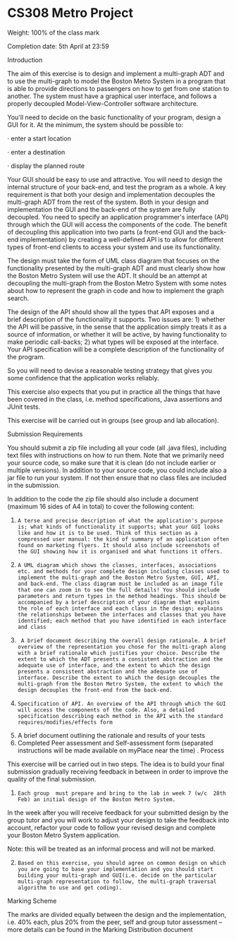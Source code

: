 # CS308 Metro Project

Weight: 100% of the class mark

Completion date: 5th April at 23:59

Introduction

The aim of this exercise is to design and implement a multi-graph ADT and to use the multi-graph to model the Boston Metro System in a program that is able to provide directions to passengers on how to get from one station to another. The system must have a graphical user interface, and follows a properly decoupled Model-View-Controller software architecture.

You'll need to decide on the basic functionality of your program, design a GUI for it. At the minimum, the system should be possible to:

·      enter a start location

·      enter a destination

·      display the planned route

Your GUI should be easy to use and attractive. You will need to design the internal structure of your back-end, and test the program as a whole. A key requirement is that both your design and implementation decouples the multi-graph ADT from the rest of the system.  Both in your design and implementation the GUI and the back-end of the system are fully decoupled.  You need to specify an application programmer's interface (API) through which the GUI will access the components of the code. The benefit of decoupling this application into two parts (a front-end GUI and the back-end implementation) by creating a well-defined API is to allow for different types of front-end clients to access your system and use its functionality. 

The design must take the form of UML class diagram that focuses on the functionality presented by the multi-graph ADT and must clearly show how the Boston Metro System will use the ADT. It should be an attempt at decoupling the multi-graph from the Boston Metro System with some notes about how to represent the graph in code and how to implement the graph search.

The design of the API should show all the types that API exposes and a brief description of the functionality it supports. Two issues are: 1) whether the API will be passive, in the sense that the application simply treats it as a source of information, or whether it will be active, by having functionality to make periodic call-backs; 2) what types will be exposed at the interface. Your API specification will be a complete description of the functionality of the program.

So you will need to devise a reasonable testing strategy that gives you some confidence that the application works reliably. 

This exercise also expects that you put in practice all the things that have been covered in the class, i.e. method specifications, Java assertions and JUnit tests.

This exercise will be carried out in groups (see group and lab allocation).

Submission Requirements

You should submit a zip file including all your code (all .java files), including text files with instructions on how to run them. Note that we primarily need your source code, so make sure that it is clean (do not include earlier or multiple versions). In addition to your source code, you could include also a jar file to run your system. If not then ensure that no class files are included in the submission.

In addition to the code the zip file should also include a document (maximum 16 sides of A4 in total) to cover the following content:

1.     A terse and precise description of what the application's purpose is; what kinds of functionality it supports; what your GUI looks like and how it is to be used. Think of this section as a compressed user manual: the kind of summary of an application often found on marketing flyers. It should also include screenshots of the GUI showing how it is organised and what functions it offers. 

2.     A UML diagram which shows the classes, interfaces, associations etc. and methods for your complete design including classes used to implement the multi-graph and the Boston Metro System, GUI, API, and back-end. The class diagram must be included as an image file that one can zoom in to see the full details! You should include parameters and return types in the method headings. This should be accompanied by a brief description of your diagram that explains the role of each interface and each class in the design; explains the relationships between the interfaces and classes that you have identified; each method that you have identified in each interface and class

3.      A brief document describing the overall design rationale. A brief overview of the representation you chose for the multi-graph along with a brief rationale which justifies your choice. Describe the extent to which the ADT presents a consistent abstraction and the adequate use of interface, and the extent to which the design presents a consistent abstraction and the adequate use of interface. Describe the extent to which the design decouples the multi-graph from the Boston Metro System, the extent to which the design decouples the front-end from the back-end.

4.     Specification of API. An overview of the API through which the GUI will access the components of the code. Also, a detailed specification describing each method in the API with the standard requires/modifies/effects form

5. A brief document outlining the rationale and results of your tests
6. Completed Peer assessment and Self-assessment form (separated instructions will be made available on myPlace near the time)  .
Process

This exercise will be carried out in two steps. The idea is to build your final submission gradually receiving feedback in between in order to improve the quality of the final submission.

1.     Each group  must prepare and bring to the lab in week 7 (w/c  28th Feb) an initial design of the Boston Metro System.

In the week after you will receive feedback for your submitted design by the group tutor and you will work to adjust your design to take the feedback into account,  refactor your code to follow your revised design and complete your Boston Metro System application.

Note: this will be treated as an informal process and will not be marked. 

2.     Based on this exercise, you should agree on common design on which you are going to base your implementation and you should start building your multi-graph and GUI(i.e. decide on the particular multi-graph representation to follow, the multi-graph traversal algorithm to use and get coding). 

Marking Scheme

The marks are divided equally between the design and the implementation, i.e. 40% each, plus 20% from the peer, self and group tutor assessment – more details can be found in the Marking Distribution document
